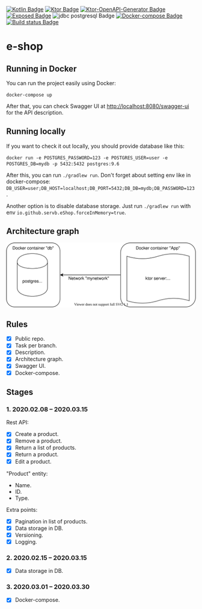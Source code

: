 [![Kotlin Badge](https://img.shields.io/badge/kotlin-1.3.61-green.svg)](https://kotlinlang.org/)
[![Ktor Badge](https://img.shields.io/badge/ktor-1.3.1-green.svg)](https://ktor.io/)
[![Ktor-OpenAPI-Generator Badge](https://img.shields.io/badge/ktor--openapi--generator-aeacf5158cea61773b898386fdbae0b17031bf69-green.svg)](https://github.com/papsign/Ktor-OpenAPI-Generator)
[![Exposed Badge](https://img.shields.io/badge/Exposed-0.22.1-green.svg)](https://github.com/papsign/Ktor-OpenAPI-Generator)
![jdbc postgresql Badge](https://img.shields.io/badge/jdbc-postgresql-darkblue.svg)
[![Docker-compose Badge](https://img.shields.io/badge/docker-compose-blue.svg)](https://docs.docker.com/compose/)
[![Build status Badge](https://github.com/SerVB/e-shop/workflows/build/badge.svg)](https://github.com/SerVB/e-shop/actions)
# e-shop
## Running in Docker
You can run the project easily using Docker:
```shell script
docker-compose up
```

After that, you can check Swagger UI at <http://localhost:8080/swagger-ui> for the API description.

## Running locally
If you want to check it out locally, you should provide database like this:
```shell script
docker run -e POSTGRES_PASSWORD=123 -e POSTGRES_USER=user -e POSTGRES_DB=mydb -p 5432:5432 postgres:9.6
```

After this, you can run `./gradlew run`. Don't forget about setting env like in docker-compose: `DB_USER=user;DB_HOST=localhost;DB_PORT=5432;DB_DB=mydb;DB_PASSWORD=123`.

Another option is to disable database storage. Just run `./gradlew run` with env `io.github.servb.eShop.forceInMemory=true`.

## Architecture graph
![Architecture graph](docs/e-shop-architecture-graph.svg)

## Rules
- [x] Public repo.
- [x] Task per branch.
- [x] Description.
- [x] Architecture graph.
- [x] Swagger UI.
- [x] Docker-compose.

## Stages
### 1. 2020.02.08 – 2020.03.15
Rest API:
- [x] Create a product.
- [x] Remove a product.
- [x] Return a list of products.
- [x] Return a product.
- [x] Edit a product.

"Product" entity:
* Name.
* ID.
* Type.

Extra points:
- [x] Pagination in list of products.
- [x] Data storage in DB.
- [x] Versioning.
- [x] Logging.

### 2. 2020.02.15 – 2020.03.15
- [x] Data storage in DB.

### 3. 2020.03.01 – 2020.03.30
- [x] Docker-compose.
